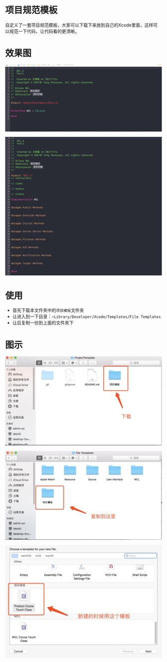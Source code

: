 # 项目规范模板
自定义了一套项目规范模板，大家可以下载下来放到自己的Xcode里面，这样可以规范一下代码，让代码看的更清晰。

# 效果图

![](4.png)

![](5.png)



# 使用

- 首先下载本文件夹中的`项目模板`文件夹
- 让进入到一下目录：`~Library/Developer/Xcode/Templates/File Templates`
- 让后复制一份到上面的文件夹下

# 图示

![](1.png)



![](2.png)



![](3.png)



